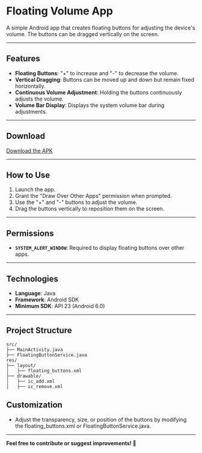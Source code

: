 # Floating Volume App

A simple Android app that creates floating buttons for adjusting the device's volume. The buttons can be dragged vertically on the screen.

---

## Features
- **Floating Buttons**: "+" to increase and "-" to decrease the volume.
- **Vertical Dragging**: Buttons can be moved up and down but remain fixed horizontally.
- **Continuous Volume Adjustment**: Holding the buttons continuously adjusts the volume.
- **Volume Bar Display**: Displays the system volume bar during adjustments.

---

## Download

[Download the APK](release/FloatingVolume.apk)

---

## How to Use
1. Launch the app.
2. Grant the "Draw Over Other Apps" permission when prompted.
3. Use the "+" and "-" buttons to adjust the volume.
4. Drag the buttons vertically to reposition them on the screen.

---

## Permissions
- **`SYSTEM_ALERT_WINDOW`**: Required to display floating buttons over other apps.

---

## Technologies
- **Language**: Java
- **Framework**: Android SDK
- **Minimum SDK**: API 23 (Android 6.0)

---

## Project Structure
```plaintext
src/
├── MainActivity.java
├── FloatingButtonService.java
res/
├── layout/
│   ├── floating_buttons.xml
├── drawable/
│   ├── ic_add.xml
│   ├── ic_remove.xml
```

## Customization
- Adjust the transparency, size, or position of the buttons by modifying the floating_buttons.xml or FloatingButtonService.java.

---

**Feel free to contribute or suggest improvements! 🚀**


